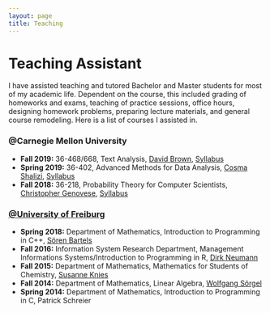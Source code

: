 ```yaml
---
layout: page
title: Teaching
---
```


<head>
<meta name="viewport" content="width=device-width, initial-scale=1">
<!-- Add icon library -->
<link rel="stylesheet" href="https://cdnjs.cloudflare.com/ajax/libs/font-awesome/4.7.0/css/font-awesome.min.css">
<style>
.btn {
  background-color: #404040;
  border: none;
  color: white;
  padding: 10px 20px;
  cursor: pointer;
  font-size: 12px;
}

/* Darker background on mouse-over */
.btn:hover {
  background-color: #202020;
}

a:link {
  color: #404040;
}
a:visited {
  color: #404040;
}
a:hover {
  color: #404040;
}
a:active {
  color: #404040;
} 
</style>
</head>

<h1>Teaching Assistant</h1>

I have assisted teaching and tutored Bachelor and Master students for most of my academic life. Dependent on the course, this included grading of homeworks and exams, teaching of practice sessions, office hours, designing homework problems, preparing lecture materials, and general course remodeling. Here is a list of courses I assisted in.

<h3>@Carnegie Mellon University</h3>

<ul>
  <li><b>Fall 2019:</b> 36-468/668, Text Analysis,  <a href = "https://www.cmu.edu/dietrich/english/people/faculty/bios/david-brown.html">David Brown</a>, <a href = "syll_468.pdf">Syllabus</a></li>
  <li><b>Spring 2019:</b> 36-402, Advanced Methods for Data Analysis, <a href = "http://www.stat.cmu.edu/~cshalizi/">Cosma Shalizi</a>, <a href = "http://www.stat.cmu.edu/~cshalizi/uADA/19/">Syllabus</a></li>
  <li><b>Fall 2018:</b> 36-218, Probability Theory for Computer Scientists, <a href = "http://www.stat.cmu.edu/~genovese/">Christopher Genovese</a>, <a href = "syll_218.pdf">Syllabus</a></li>
</ul>


<h3><a href = "https://www.uni-freiburg.de/?set_language=en">@University of Freiburg</a></h3>

<ul>
  <li><b>Spring 2018:</b> Department of Mathematics, Introduction to Programming in C++, <a href = "https://aam.uni-freiburg.de/agba/index.html?l=en">S&#246;ren Bartels</a></li>
  <li><b>Fall 2016:</b> Information System Research Department, Management Informations Systems/Introduction to Programming in R, <a href = "https://www.is.uni-freiburg.de/mitarbeiter-en/team/prof-dr-dirk-neumann">Dirk Neumann</a> </li>
  <li><b>Fall 2015:</b> Department of Mathematics, Mathematics for Students of Chemistry, <a href = "http://home.mathematik.uni-freiburg.de/knies/?l=en">Susanne Knies</a> </li>
  <li><b>Fall 2014:</b> Department of Mathematics, Linear Algebra, <a href = "http://home.mathematik.uni-freiburg.de/soergel/">Wolfgang S&#246;rgel</a></li>
  <li><b>Spring 2014:</b> Department of Mathematics, Introduction to Programming in C, Patrick Schreier</li>
</ul>

